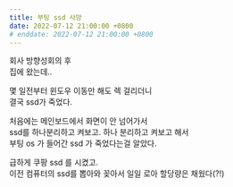 ```yaml
---
title: 부팅 ssd 사망
date: 2022-07-12 21:00:00 +0800
# enddate: 2022-07-12 21:00:00 +0800
---
```


회사 방향성회의 후  
집에 왔는데..

몇 일전부터 윈도우 이동만 해도 렉 걸리더니  
결국 ssd가 죽었다.

처음에는 메인보드에서 화면이 안 넘어가서  
ssd를 하나분리하고 켜보고. 하나 분리하고 켜보고 해서  
부팅 os 가 들어간 ssd 가 죽었다는걸 알았다.

급하게 쿠팡 ssd 를 시켰고.  
이전 컴퓨터의 ssd를 뽑아와 꽂아서 일일 로아 할당량은 채웠다(?!)
